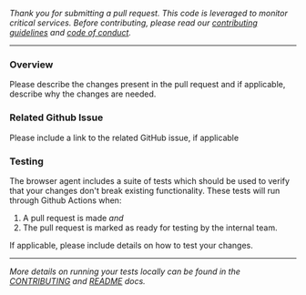 _Thank you for submitting a pull request. This code is leveraged to monitor critical services. Before contributing, please read our [contributing guidelines](https://github.com/newrelic/newrelic-browser-agent/blob/main/CONTRIBUTING.md) and [code of conduct](https://github.com/newrelic/.github/blob/main/CODE_OF_CONDUCT.md)._

---

### Overview
Please describe the changes present in the pull request and if applicable, describe why the changes are needed.

### Related Github Issue
Please include a link to the related GitHub issue, if applicable

### Testing
The browser agent includes a suite of tests which should be used to
verify that your changes don't break existing functionality. These tests will run through Github Actions when:

 1) A pull request is made _and_ 
 2) The pull request is marked as ready for testing by the internal team. 

If applicable, please include details on how to test your changes.

---   
_More details on running your tests locally can be found in the
[CONTRIBUTING](https://github.com/newrelic/newrelic-browser-agent/blob/main/CONTRIBUTING.md) and [README](https://github.com/newrelic/newrelic-browser-agent/blob/main/README.md) docs._